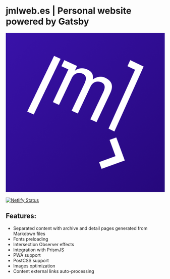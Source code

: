 # jmlweb.es | Personal website powered by Gatsby

![jmlweb icon](/src/images/jmlweb-icon.png)

[![Netlify Status](https://api.netlify.com/api/v1/badges/63555ae2-d766-4e26-9633-00db1a82399a/deploy-status)](https://app.netlify.com/sites/wizardly-shockley-f14071/deploys)

## Features:

- Separated content with archive and detail pages generated from Markdown files
- Fonts preloading
- Intersection Observer effects
- Integration with PrismJS
- PWA support
- PostCSS support
- Images optimization
- Content external links auto-processing
